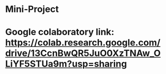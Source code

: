 # Mini-Project
# Google colaboratory link: https://colab.research.google.com/drive/13CcnBwQR5JuO0XzTNAw_OLiYF5STUa9m?usp=sharing
